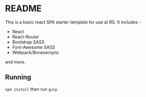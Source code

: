 # README #

This is a basic react SPA starter template for use at RS. It includes -

* React
* React-Router
* Bootstrap SASS
* Font-Awesome SASS
* Webpack/Browsersync 

and more. 

## Running

```npm install```
then run
``` gulp ```